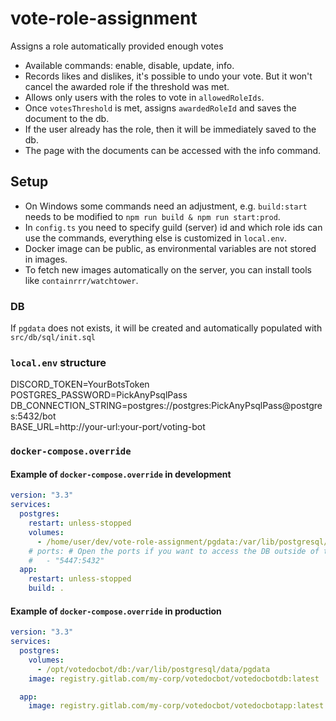 # vote-role-assignment
Assigns a role automatically provided enough votes

- Available commands: enable, disable, update, info.
- Records likes and dislikes, it's possible to undo your vote. But it won't cancel the awarded role if the threshold was met.
- Allows only users with the roles to vote in `allowedRoleIds`.
- Once `votesThreshold` is met, assigns `awardedRoleId` and saves the document to the db.
- If the user already has the role, then it will be immediately saved to the db.
- The page with the documents can be accessed with the info command.

## Setup
- On Windows some commands need an adjustment, e.g. `build:start` needs to be modified to `npm run build & npm run start:prod`.
- In `config.ts` you need to specify guild (server) id and which role ids can use the commands, everything else is customized in `local.env`.
- Docker image can be public, as environmental variables are not stored in images.
- To fetch new images automatically on the server, you can install tools like `containrrr/watchtower`.

### DB
If `pgdata` does not exists, it will be created and automatically populated with `src/db/sql/init.sql`

### `local.env` structure
DISCORD_TOKEN=YourBotsToken  
POSTGRES_PASSWORD=PickAnyPsqlPass  
DB_CONNECTION_STRING=postgres://postgres:PickAnyPsqlPass@postgres:5432/bot  
BASE_URL=http://your-url:your-port/voting-bot

### `docker-compose.override`
#### Example of `docker-compose.override` in development
```yml
version: "3.3"
services:
  postgres:
    restart: unless-stopped
    volumes:
      - /home/user/dev/vote-role-assignment/pgdata:/var/lib/postgresql/data/pgdata    
    # ports: # Open the ports if you want to access the DB outside of the app container, then the DB connection string will be `localhost:5447` instead of `postgres:5432`
    #   - "5447:5432"
  app:
    restart: unless-stopped
    build: .
```

#### Example of `docker-compose.override` in production
```yml
version: "3.3"
services:
  postgres:
    volumes:
      - /opt/votedocbot/db:/var/lib/postgresql/data/pgdata
    image: registry.gitlab.com/my-corp/votedocbot/votedocbotdb:latest

  app:
    image: registry.gitlab.com/my-corp/votedocbot/votedocbotapp:latest
```
